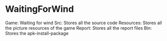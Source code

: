 # WaitingForWind
Game: Waiting for wind
Src: Stores all the source code
Resources: Stores all the picture resources of the game
Report: Stores all the report files
Bin: Stores the apk-install-package
